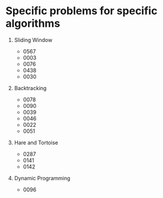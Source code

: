 # Specific problems for specific algorithms

1. Sliding Window
	* 0567
	* 0003
	* 0076
	* 0438
	* 0030

2. Backtracking
   	* 0078
   	* 0090
   	* 0039
   	* 0046
   	* 0022
   	* 0051

3. Hare and Tortoise
	* 0287
	* 0141
	* 0142

4. Dynamic Programming
	* 0096
